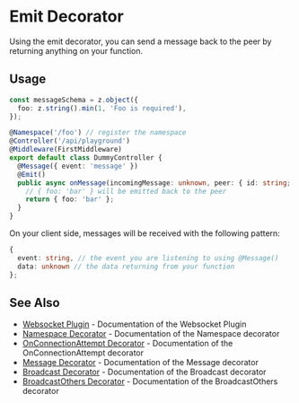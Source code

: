 # Emit Decorator

Using the emit decorator, you can send a message back to the peer by returning anything on your function.

## Usage

```typescript
const messageSchema = z.object({
  foo: z.string().min(1, 'Foo is required'),
});

@Namespace('/foo') // register the namespace
@Controller('/api/playground')
@Middleware(FirstMiddleware)
export default class DummyController {
  @Message({ event: 'message' })
  @Emit()
  public async onMessage(incomingMessage: unknown, peer: { id: string; ip: string; }): Promise<Record<string, string>> {
    // { foo: 'bar' } will be emitted back to the peer
    return { foo: 'bar' };
  }
}
```

On your client side, messages will be received with the following pattern:

```typescript
{ 
  event: string, // the event you are listening to using @Message()
  data: unknown // the data returning from your function
};
```

## See Also

- [Websocket Plugin](./websocket-plugin.md) - Documentation of the Websocket Plugin
- [Namespace Decorator](./namespace-decorator.md) - Documentation of the Namespace decorator
- [OnConnectionAttempt Decorator](./on-connection-attempt-decorator.md) - Documentation of the OnConnectionAttempt decorator
- [Message Decorator](./message-decorator.md) - Documentation of the Message decorator
- [Broadcast Decorator](./broadcast-decorator.md) - Documentation of the Broadcast decorator
- [BroadcastOthers Decorator](./broadcast-others-decorator.md) - Documentation of the BroadcastOthers decorator